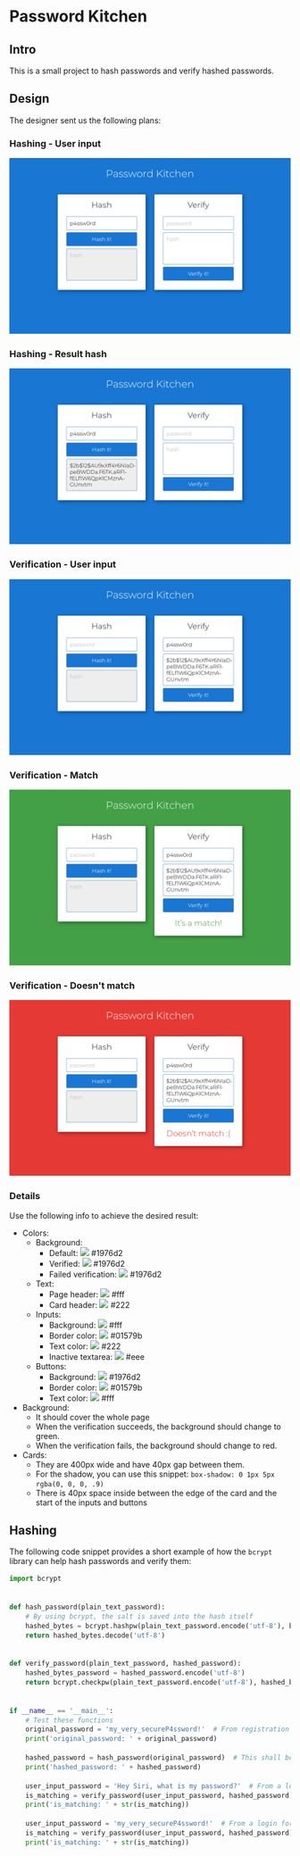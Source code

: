 # Password Kitchen

## Intro

This is a small project to hash passwords and verify hashed passwords.

## Design

The designer sent us the following plans:

### Hashing - User input

![Hashing - User input](design/design_hash_input.png)

### Hashing - Result hash

![Hashing - Result hash](design/design_hash_result.png)

### Verification - User input

![Verification - User input](design/design_verify_input.png)

### Verification - Match

![Verification - Match](design/design_verify_match.png)

### Verification - Doesn't match

![Verification - Doesn't match](design/design_verify_fail.png)


### Details

Use the following info to achieve the desired result:
- Colors:
  - Background:
    - Default: ![](http://via.placeholder.com/15/1976d2?text=%20) #1976d2
    - Verified: ![](http://via.placeholder.com/15/1976d2?text=%20) #1976d2
    - Failed verification: ![](http://via.placeholder.com/15/1976d2?text=%20) #1976d2
  - Text:
    - Page header: ![](http://via.placeholder.com/15/fff?text=%20) #fff
    - Card header: ![](http://via.placeholder.com/15/222?text=%20) #222
  - Inputs:
    - Background: ![](http://via.placeholder.com/15/fff?text=%20) #fff
    - Border color: ![](http://via.placeholder.com/15/01579b?text=%20) #01579b
    - Text color: ![](http://via.placeholder.com/15/222?text=%20) #222
    - Inactive textarea: ![](http://via.placeholder.com/15/eee?text=%20) #eee
  - Buttons:
    - Background: ![](http://via.placeholder.com/15/1976d2?text=%20) #1976d2
    - Border color: ![](http://via.placeholder.com/15/01579b?text=%20) #01579b
    - Text color: ![](http://via.placeholder.com/15/fff?text=%20) #fff
- Background:
  - It should cover the whole page
  - When the verification succeeds, the background should change to green.
  - When the verification fails, the background should change to red.
- Cards:
  - They are 400px wide and have 40px gap between them.
  - For the shadow, you can use this snippet: `box-shadow: 0 1px 5px rgba(0, 0, 0, .9)`
  - There is 40px space inside between the edge of the card and the start of the inputs and buttons

## Hashing

The following code snippet provides a short example of how the `bcrypt` library can help hash passwords and verify them:

```python
import bcrypt


def hash_password(plain_text_password):
    # By using bcrypt, the salt is saved into the hash itself
    hashed_bytes = bcrypt.hashpw(plain_text_password.encode('utf-8'), bcrypt.gensalt())
    return hashed_bytes.decode('utf-8')


def verify_password(plain_text_password, hashed_password):
    hashed_bytes_password = hashed_password.encode('utf-8')
    return bcrypt.checkpw(plain_text_password.encode('utf-8'), hashed_bytes_password)


if __name__ == '__main__':
    # Test these functions
    original_password = 'my_very_secureP4ssword!'  # From registration form
    print('original_password: ' + original_password)

    hashed_password = hash_password(original_password)  # This shall be saved in the DB
    print('hashed_password: ' + hashed_password)

    user_input_password = 'Hey Siri, what is my password?'  # From a login form, a mistyped input
    is_matching = verify_password(user_input_password, hashed_password)
    print('is_matching: ' + str(is_matching))

    user_input_password = 'my_very_secureP4ssword!'  # From a login form, the correct input
    is_matching = verify_password(user_input_password, hashed_password)
    print('is_matching: ' + str(is_matching))

```
